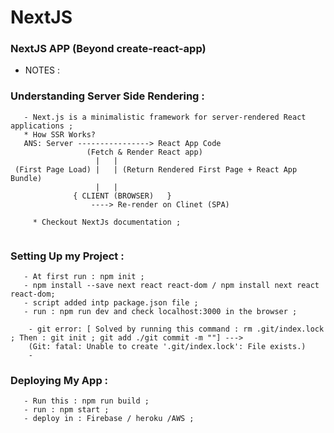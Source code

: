 # NextJS

### NextJS APP (Beyond create-react-app)

* NOTES :

###  Understanding Server Side Rendering :

```
   - Next.js is a minimalistic framework for server-rendered React applications ;
   * How SSR Works?
   ANS: Server ----------------> React App Code
                 (Fetch & Render React app)
                   |   |
 (First Page Load) |   | (Return Rendered First Page + React App Bundle)
                   |   | 
              { CLIENT (BROWSER)   }
                  ----> Re-render on Clinet (SPA)

     * Checkout NextJs documentation ;
     
```

### Setting Up my Project :

```
   - At first run : npm init ;
   - npm install --save next react react-dom / npm install next react react-dom;
   - script added intp package.json file ;
   - run : npm run dev and check localhost:3000 in the browser ;

    - git error: [ Solved by running this command : rm .git/index.lock ; Then : git init ; git add ./git commit -m ""] --->
    (Git: fatal: Unable to create '.git/index.lock': File exists.)
    - 

```


### Deploying My App :

```
   - Run this : npm run build ;
   - run : npm start ;
   - deploy in : Firebase / heroku /AWS ;


```
